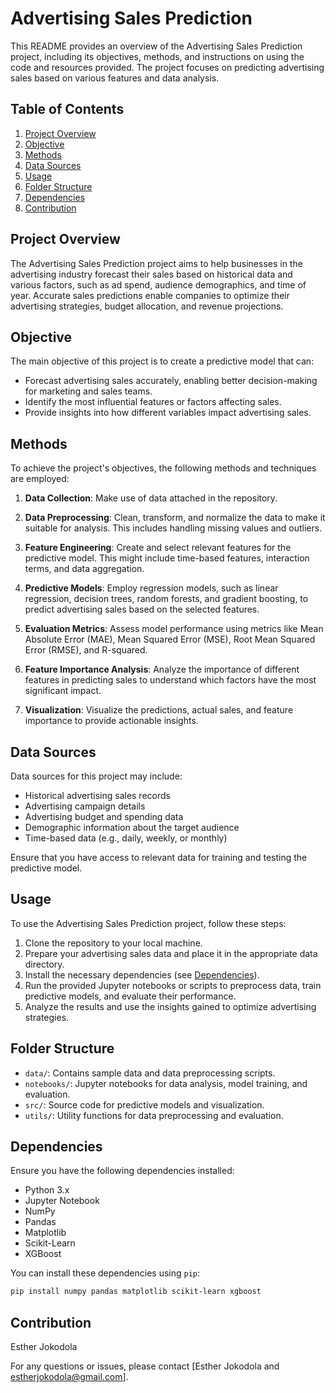# Advertising Sales Prediction 

This README provides an overview of the Advertising Sales Prediction project, including its objectives, methods, and instructions on using the code and resources provided. The project focuses on predicting advertising sales based on various features and data analysis.

## Table of Contents

1. [Project Overview](#project-overview)
2. [Objective](#objective)
3. [Methods](#methods)
4. [Data Sources](#data-sources)
5. [Usage](#usage)
6. [Folder Structure](#folder-structure)
7. [Dependencies](#dependencies)
8. [Contribution](#contribution)

## Project Overview

The Advertising Sales Prediction project aims to help businesses in the advertising industry forecast their sales based on historical data and various factors, such as ad spend, audience demographics, and time of year. Accurate sales predictions enable companies to optimize their advertising strategies, budget allocation, and revenue projections.

## Objective

The main objective of this project is to create a predictive model that can:

- Forecast advertising sales accurately, enabling better decision-making for marketing and sales teams.
- Identify the most influential features or factors affecting sales.
- Provide insights into how different variables impact advertising sales.

## Methods

To achieve the project's objectives, the following methods and techniques are employed:

1. **Data Collection**: Make use of data attached in the repository.

2. **Data Preprocessing**: Clean, transform, and normalize the data to make it suitable for analysis. This includes handling missing values and outliers.

3. **Feature Engineering**: Create and select relevant features for the predictive model. This might include time-based features, interaction terms, and data aggregation.

4. **Predictive Models**: Employ regression models, such as linear regression, decision trees, random forests, and gradient boosting, to predict advertising sales based on the selected features.

5. **Evaluation Metrics**: Assess model performance using metrics like Mean Absolute Error (MAE), Mean Squared Error (MSE), Root Mean Squared Error (RMSE), and R-squared.

6. **Feature Importance Analysis**: Analyze the importance of different features in predicting sales to understand which factors have the most significant impact.

7. **Visualization**: Visualize the predictions, actual sales, and feature importance to provide actionable insights.

## Data Sources

Data sources for this project may include:

- Historical advertising sales records
- Advertising campaign details
- Advertising budget and spending data
- Demographic information about the target audience
- Time-based data (e.g., daily, weekly, or monthly)

Ensure that you have access to relevant data for training and testing the predictive model.

## Usage

To use the Advertising Sales Prediction project, follow these steps:

1. Clone the repository to your local machine.
2. Prepare your advertising sales data and place it in the appropriate data directory.
3. Install the necessary dependencies (see [Dependencies](#dependencies)).
4. Run the provided Jupyter notebooks or scripts to preprocess data, train predictive models, and evaluate their performance.
5. Analyze the results and use the insights gained to optimize advertising strategies.

## Folder Structure

- `data/`: Contains sample data and data preprocessing scripts.
- `notebooks/`: Jupyter notebooks for data analysis, model training, and evaluation.
- `src/`: Source code for predictive models and visualization.
- `utils/`: Utility functions for data preprocessing and evaluation.

## Dependencies

Ensure you have the following dependencies installed:

- Python 3.x
- Jupyter Notebook
- NumPy
- Pandas
- Matplotlib
- Scikit-Learn
- XGBoost 

You can install these dependencies using `pip`:

```bash
pip install numpy pandas matplotlib scikit-learn xgboost
```

## Contribution
Esther Jokodola

For any questions or issues, please contact [Esther Jokodola and estherjokodola@gmail.com].
